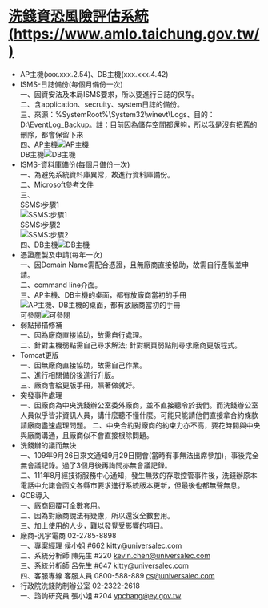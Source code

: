 # [洗錢資恐風險評估系統(https://www.amlo.taichung.gov.tw/)](https://www.amlo.taichung.gov.tw/)
* AP主機(xxx.xxx.2.54)、DB主機(xxx.xxx.4.42)
* ISMS-日誌備份(每個月備份一次)<br>
  一、因資安法及本局ISMS要求，所以要進行日誌的保存。<br>
  二、含application、secruity、system日誌的備份。<br>
  三、來源：%SystemRoot%\System32\winevt\Logs、目的：D:\EventLog_Backup。註：目前因為儲存空間都還夠，所以我是沒有把舊的刪除，都會保留下來<br>
  四、AP主機![AP主機](https://github.com/chiehpin0705/DigitalAffairs/blob/main/Log%E5%82%99%E4%BB%BD_2-54.png)<br>
        DB主機![DB主機](https://github.com/chiehpin0705/DigitalAffairs/blob/main/Log%E5%82%99%E4%BB%BD_4-42.png)<br>
* ISMS-資料庫備份(每個月備份一次)<br>
  一、為避免系統資料庫異常，故進行資料庫備份。<br>
  二、[Microsoft參考文件](https://learn.microsoft.com/zh-tw/sql/relational-databases/backup-restore/quickstart-backup-restore-database?view=sql-server-ver16)<br>
  三、<br>SSMS:步驟1<br>![SSMS:步驟1](https://github.com/chiehpin0705/DigitalAffairs/blob/main/DB%E5%82%99%E4%BB%BD_4-42_p1.png)<br>
      SSMS:步驟2<br>![SSMS:步驟2](https://github.com/chiehpin0705/DigitalAffairs/blob/main/DB%E5%82%99%E4%BB%BD_4-42_p2.png)<br>
  四、DB主機![DB主機](https://github.com/chiehpin0705/DigitalAffairs/blob/main/DB%E5%82%99%E4%BB%BD_4-42.png)
* 憑證產製及申請(每年一次)<br>
  一、因Domain Name需配合憑證，且無廠商直接協助，故需自行產製並申請。<br>
  二、command line介面。<br>
  三、AP主機、DB主機的桌面，都有放廠商當初的手冊![AP主機、DB主機的桌面，都有放廠商當初的手冊](https://github.com/chiehpin0705/DigitalAffairs/blob/main/%E4%B8%BB%E6%A9%9F%E6%A1%8C%E9%9D%A2%E5%B0%B1%E6%9C%89%E6%96%87%E4%BB%B6.png)<br>
      可參閱![可參閱](https://github.com/chiehpin0705/DigitalAffairs/blob/main/%E6%86%91%E8%AD%89.png)
* 弱點掃描修補<br>
  一、因為廠商直接協助，故需自行處理。<br>
  二、針對主機弱點需自己尋求解法; 針對網頁弱點則尋求廠商更版程式。 
* Tomcat更版<br>
  一、因無廠商直接協助，故需自己作業。<br>
  二、進行相關備份後進行升版。<br>
  三、廠商會給更版手冊，照著做就好。<br>
* 突發事件處理<br>
  一、因廠商為中央洗錢辦公室委外廠商，並不直接聽令於我們。而洗錢辦公室人員似乎皆非資訊人員，講什麼聽不懂什麼。可能只能請他們直接拿合約條款請廠商盡速處理問題。
  二、中央合約對廠商的約束力亦不高，要花時間與中央與廠商溝通，且廠商似不會直接根除問題。   
* 洗錢辦的議而無決<br>
  一、109年9月26日來文通知9月29日開會(當時有事無法出席參加)，事後完全無會議記錄。過了3個月後再詢問亦無會議記錄。<br>
  二、111年8月經技術服務中心通知，發生無效的存取控管事件後，洗錢辦原本電話中允諾會函文各縣市要求進行系統版本更新，但最後也都無聲無息。 
* GCB導入<br>
  一、廠商回覆可全數套用。<br>
  二、因為對廠商說法有疑慮，所以還沒全數套用。<br>
  三、加上使用的人少，難以發覺受影響的項目。
* 廠商-汎宇電商 02-2785-8898<br>
  一、專案經理   侯小姐 #662 kitty@universalec.com<br>
  二、系統分析師 陳先生 #220 kevin.chen@universalec.com<br>
  三、系統分析師 呂先生 #647 kitty@universalec.com<br>
  四、客服專線 客服人員 0800-588-889 cs@universalec.com<br>
* 行政院洗錢防制辦公室 02-2322-2618<br>
  一、諮詢研究員 張小姐 #204 ypchang@ey.gov.tw<br>
